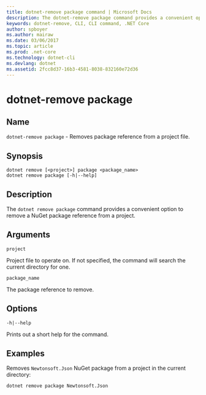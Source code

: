 ```yaml
---
title: dotnet-remove package command | Microsoft Docs
description: The dotnet-remove package command provides a convenient option to remove NuGet package reference to a project.
keywords: dotnet-remove, CLI, CLI command, .NET Core
author: spboyer
ms.author: mairaw
ms.date: 03/06/2017
ms.topic: article
ms.prod: .net-core
ms.technology: dotnet-cli
ms.devlang: dotnet
ms.assetid: 2fcc8d37-16b3-4581-8038-832160e72d36
---
```

# dotnet-remove package

## Name

`dotnet-remove package` - Removes package reference from a project file.

## Synopsis

```
dotnet remove [<project>] package <package_name>
dotnet remove package [-h|--help]
```

## Description

The `dotnet remove package` command provides a convenient option to remove a NuGet package reference from a project.

## Arguments

`project`

Project file to operate on. If not specified, the command will search the current directory for one.

`package_name`

The package reference to remove.

## Options

`-h|--help`

Prints out a short help for the command.

## Examples

Removes `Newtonsoft.Json` NuGet package from a project in the current directory:

`dotnet remove package Newtonsoft.Json`